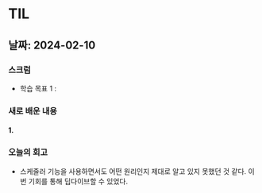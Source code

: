 # TIL

## 날짜: 2024-02-10

### 스크럼
- 학습 목표 1 : 

### 새로 배운 내용
#### 1. 

### 오늘의 회고
- 스케줄러 기능을 사용하면서도 어떤 원리인지 제대로 알고 있지 못했던 것 같다. 이번 기회를 통해 딥다이브할 수 있었다.